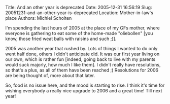 Title: And an other year is deprecated
Date: 2005-12-31 16:56:19
Slug: 20051231-and-an-other-year-is-deprecated
Location: Mother-in-law's place
Authors: Michiel Scholten

<p>I'm spending the last hours of 2005 at the place of my GFs mother, where everyone is gathering to eat some of the home-made "oliebollen" [you know, those fried weat balls with raisins and such ;)].</p>

<p>2005 was another year that rushed by. Lots of things I wanted to do only went half done, others I didn't anticipate did. It was our first year living on our own, which is rather fun [indeed, going back to live with my parents would suck majorly, how much I like them]. I didn't really have resolutions, so that's a plus, as all of them have been reached ;) Resolutions for 2006 are being thought of, more about that later.</p>

<p>So, food is no issue here, and the mood is starting to rise. I think it's time for wishing everybody a really nice upgrade to 2006 and a great time! Till next year!</p>